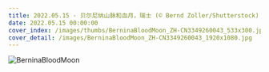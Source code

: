 ```yaml
---
title: 2022.05.15 - 贝尔尼纳山脉和血月，瑞士 (© Bernd Zoller/Shutterstock)
date: 2022.05.15 00:00:00
cover_index: /images/thumbs/BerninaBloodMoon_ZH-CN3349260043_533x300.jpg
cover_detail: /images/BerninaBloodMoon_ZH-CN3349260043_1920x1080.jpg
---
```


![BerninaBloodMoon](/images/BerninaBloodMoon_ZH-CN3349260043_1920x1080.jpg)
